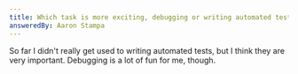 ```yaml
---
title: Which task is more exciting, debugging or writing automated tests?
answeredBy: Aaron Stampa
---
```


So far I didn't really get used to writing automated tests, but I think they are very important. Debugging is a lot of fun for me, though.
